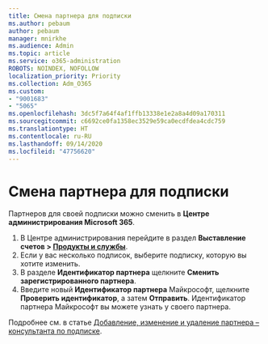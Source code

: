 ```yaml
---
title: Смена партнера для подписки
ms.author: pebaum
author: pebaum
manager: mnirkhe
ms.audience: Admin
ms.topic: article
ms.service: o365-administration
ROBOTS: NOINDEX, NOFOLLOW
localization_priority: Priority
ms.collection: Adm_O365
ms.custom:
- "9001683"
- "5065"
ms.openlocfilehash: 3dc5f7a64f4af1ffb13338e1e2a8a4d09a170311
ms.sourcegitcommit: c6692ce0fa1358ec3529e59ca0ecdfdea4cdc759
ms.translationtype: HT
ms.contentlocale: ru-RU
ms.lasthandoff: 09/14/2020
ms.locfileid: "47756620"
---
```

# <a name="change-the-partner-for-a-subscription"></a>Смена партнера для подписки

Партнеров для своей подписки можно сменить в **Центре администрирования Microsoft 365**.

1. В Центре администрирования перейдите в раздел **Выставление счетов > [Продукты и службы](https://go.microsoft.com/fwlink/p/?linkid=842054)**. 
2. Если у вас несколько подписок, выберите подписку, которую вы хотите изменить. 
3. В разделе **Идентификатор партнера** щелкните **Сменить зарегистрированного партнера**.
4. Введите новый **Идентификатор партнера** Майкрософт, щелкните **Проверить идентификатор**, а затем **Отправить**. Идентификатор партнера Майкрософт вы можете узнать у своего партнера.

Подробнее см. в статье [Добавление, изменение и удаление партнера – консультанта по подписке](https://docs.microsoft.com/microsoft-365/admin/misc/add-partner). 
